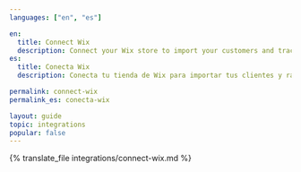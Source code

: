 ```yaml
---
languages: ["en", "es"]

en:
  title: Connect Wix
  description: Connect your Wix store to import your customers and track their activity in real time.
es:
  title: Conecta Wix
  description: Conecta tu tienda de Wix para importar tus clientes y rastrear su actividad en tiempo real.

permalink: connect-wix
permalink_es: conecta-wix

layout: guide
topic: integrations
popular: false
---
```


{% translate_file integrations/connect-wix.md %}